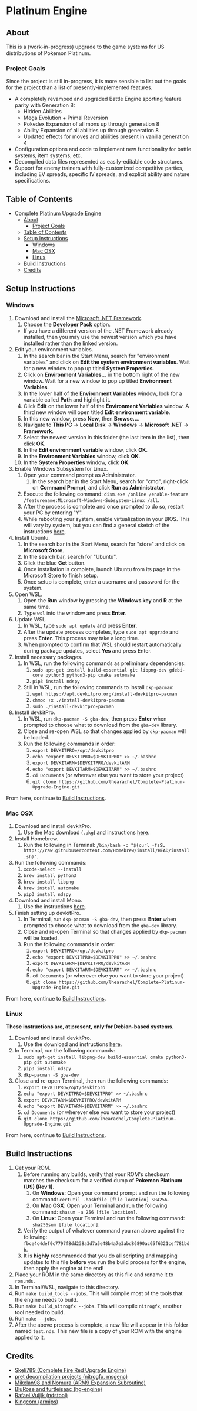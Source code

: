 # Platinum Engine

## About

This is a (work-in-progress) upgrade to the game systems for US distributions of Pokemon Platinum.

### Project Goals

Since the project is still in-progress, it is more sensible to list out the goals for the project than a list of presently-implemented features.

* A completely revamped and upgraded Battle Engine sporting feature parity with Generation 8:
    * Hidden Abilities
    * Mega Evolution + Primal Reversion
    * Pokedex Expansion of all mons up through generation 8
    * Ability Expansion of all abilities up through generation 8
    * Updated effects for moves and abilities present in vanilla generation 4
* Configuration options and code to implement new functionality for battle systems, item systems, etc.
* Decompiled data files represented as easily-editable code structures.
* Support for enemy trainers with fully-customized competitive parties, including EV spreads, specific IV spreads, and explicit ability and nature specifications.

## Table of Contents

- [Complete Platinum Upgrade Engine](#complete-platinum-upgrade-engine)
  - [About](#about)
    - [Project Goals](#project-goals)
  - [Table of Contents](#table-of-contents)
  - [Setup Instructions](#setup-instructions)
    - [Windows](#windows)
    - [Mac OSX](#mac-osx)
    - [Linux](#linux)
  - [Build Instructions](#build-instructions)
  - [Credits](#credits)

## Setup Instructions

### Windows

1. Download and install the [Microsoft .NET Framework](https://dotnet.microsoft.com/en-us/download/dotnet-framework/net48).
   1. Choose the **Developer Pack** option.
   * If you have a different version of the .NET Framework already installed, then you may use the newest version which you have installed rather than the linked version.
2. Edit your environment variables.
   1. In the search bar in the Start Menu, search for "environment variables" and click on **Edit the system environment variables**. Wait for a new window to pop up titled **System Properties**.
   2. Click on **Environment Variables...** in the bottom right of the new window. Wait for a new window to pop up titled **Environment Variables**.
   3. In the lower half of the **Environment Variables** window, look for a variable called **Path** and highlight it.
   4. Click **Edit** on the lower half of the **Environment Variables** window. A third new window will open titled **Edit environment variable**.
   5. In this new window, press **New**, then **Browse...**.
   6. Navigate to **This PC** → **Local Disk** → **Windows** → **Microsoft .NET** → **Framework**.
   7. Select the newest version in this folder (the last item in the list), then click **OK**.
   8. In the **Edit environment variable** window, click **OK**.
   9. In the **Environment Variables** window, click **OK**.
   10. In the **System Properties** window, click **OK**.
3. Enable Windows Subsystem for Linux.
   1. Open your command prompt as Administrator.
      1. In the search bar in the Start Menu, search for "cmd", right-click on **Command Prompt**, and click **Run as Administrator**.
   2. Execute the following command: `dism.exe /online /enable-feature /featurename:Microsoft-Windows-Subsystem-Linux /all`.
   3. After the process is complete and once prompted to do so, restart your PC by entering "Y".
   4. While rebooting your system, enable virtualization in your BIOS. This will vary by system, but you can find a general sketch of the instructions [here](https://bce.berkeley.edu/enabling-virtualization-in-your-pc-bios.html).
4. Install Ubuntu.
   1. In the search bar in the Start Menu, search for "store" and click on **Microsoft Store**.
   2. In the search bar, search for "Ubuntu".
   3. Click the blue **Get** button.
   4. Once installation is complete, launch Ubuntu from its page in the Microsoft Store to finish setup.
   5. Once setup is complete, enter a username and password for the system.
5. Open WSL.
   1. Open the **Run** window by pressing the **Windows key** and **R** at the same time.
   2. Type `wsl` into the window and press **Enter**.
6. Update WSL.
   1. In WSL, type `sudo apt update` and press **Enter**.
   2. After the update process completes, type `sudo apt upgrade` and press **Enter**. This process may take a long time.
   3. When prompted to confirm that WSL should restart automatically during package updates, select **Yes** and press Enter.
7. Install necessary packages.
   1. In WSL, run the following commands as preliminary dependencies:
      1. `sudo apt-get install build-essential git libpng-dev gdebi-core python3 python3-pip cmake automake`
      2. `pip3 install ndspy`
   2. Still in WSL, run the following commands to install `dkp-pacman`:
      1. `wget https://apt.devkitpro.org/install-devkitpro-pacman`
      2. `chmod +x ./install-devkitpro-pacman`
      3. `sudo ./install-devkitpro-pacman`
8. Install devkitPro.
   1. In WSL, run `dkp-pacman -S gba-dev`, then press **Enter** when prompted to choose what to download from the `gba-dev` library.
   2. Close and re-open WSL so that changes applied by `dkp-pacman` will be loaded.
   3. Run the following commands in order:
      1. `export DEVKITPRO=/opt/devkitpro`
      2. `echo "export DEVKITPRO=$DEVKITPRO" >> ~/.bashrc`
      3. `export DEVKITARM=$DEVKITPRO/devkitARM`
      4. `echo "export DEVKITARM=$DEVKITARM" >> ~/.bashrc`
      5. `cd Documents` (or wherever else you want to store your project)
      6. `git clone https://github.com/lhearachel/Complete-Platinum-Upgrade-Engine.git`

From here, continue to [Build Instructions](#Build-Instructions).

### Mac OSX

1. Download and install devkitPro.
   1. Use the Mac download (`.pkg`) and instructions [here](https://github.com/devkitPro/pacman/releases).
2. Install Homebrew.
   1. Run the following in Terminal: `/bin/bash -c "$(curl -fsSL https://raw.githubusercontent.com/Homebrew/install/HEAD/install.sh)"`.
3. Run the following commands:
   1. `xcode-select --install`
   2. `brew install python3`
   3. `brew install libpng`
   4. `brew install automake`
   5. `pip3 install ndspy`
4. Download and install Mono.
   1. Use the instructions [here](https://www.mono-project.com/docs/getting-started/install/mac/).
5. Finish setting up devkitPro.
   1. In Terminal, run `dkp-pacman -S gba-dev`, then press **Enter** when prompted to choose what to download from the `gba-dev` library.
   2. Close and re-open Terminal so that changes applied by `dkp-pacman` will be loaded.
   3. Run the following commands in order:
      1. `export DEVKITPRO=/opt/devkitpro`
      2. `echo "export DEVKITPRO=$DEVKITPRO" >> ~/.bashrc`
      3. `export DEVKITARM=$DEVKITPRO/devkitARM`
      4. `echo "export DEVKITARM=$DEVKITARM" >> ~/.bashrc`
      5. `cd Documents` (or wherever else you want to store your project)
      6. `git clone https://github.com/lhearachel/Complete-Platinum-Upgrade-Engine.git`

From here, continue to [Build Instructions](#Build-Instructions).

### Linux

**These instructions are, at present, only for Debian-based systems.**

1. Download and install devkitPro.
   1. Use the download and instructions [here](https://github.com/devkitPro/pacman/releases).
2. In Terminal, run the following commands:
   1. `sudo apt-get install libpng-dev build-essential cmake python3-pip git automake`
   2. `pip3 install ndspy`
   3. `dkp-pacman -S gba-dev`
3. Close and re-open Terminal, then run the following commands:
   1. `export DEVKITPRO=/opt/devkitpro`
   2. `echo "export DEVKITPRO=$DEVKITPRO" >> ~/.bashrc`
   3. `export DEVKITARM=$DEVKITPRO/devkitARM`
   4. `echo "export DEVKITARM=$DEVKITARM" >> ~/.bashrc`
   5. `cd Documents` (or wherever else you want to store your project)
   6. `git clone https://github.com/lhearachel/Complete-Platinum-Upgrade-Engine.git`

From here, continue to [Build Instructions](#Build-Instructions).

## Build Instructions

1. Get your ROM.
   1. Before running any builds, verify that your ROM's checksum matches the checksum for a verified dump of **Pokemon Platinum (US) (Rev 1)**.
      1. On **Windows**: Open your command prompt and run the following command: `certutil -hashfile [file location] SHA256`.
      2. On **Mac OSX**: Open your Terminal and run the following command: `shasum -a 256 [file location]`.
      3. On **Linux**: Open your Terminal and run the following command: `sha256sum [file location]`.
   2. Verify the output of whatever command you ran above against the following: `fbce4c4def0c7797f8dd238a3d7a5e48b4a7e3abd86890ac65f6321cef781bdb`.
   3. It is **highly** recommended that you do all scripting and mapping updates to this file **before** you run the build process for the engine, then apply the engine at the end!
2. Place your ROM in the same directory as this file and rename it to `rom.nds`.
3. In Terminal/WSL, navigate to this directory.
4. Run `make build_tools --jobs`. This will compile most of the tools that the engine needs to build.
5. Run `make build_nitrogfx --jobs`. This will compile `nitrogfx`, another tool needed to build.
6. Run `make --jobs`.
7. After the above process is complete, a new file will appear in this folder named `test.nds`. This new file is a copy of your ROM with the engine applied to it.

## Credits

* [Skeli789 (Complete Fire Red Upgrade Engine)](https://github.com/Skeli789/Complete-Fire-Red-Upgrade)
* [pret decompilation projects (nitrogfx, msgenc)](https://github.com/pret/pokediamond)
* [Mikelan98 and Nomura (ARM9 Expansion Subroutine)](https://pokehacking.com/tutorials/ramexpansion/)
* [BluRose and turtleisaac (hg-engine)](https://github.com/BluRosie/hg-engine)
* [Rafael Vuijik (ndstool)](https://github.com/devkitPro/ndstool)
* [Kingcom (armips)](https://github.com/Kingcom/armips)
